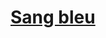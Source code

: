 ﻿---
!LinkItem
Link: background_sangbleu_hd.md
NameLink: <!--NameLink-->[Sang bleu](hd_background_sangbleu.md)<!--/NameLink-->
Id: backgrounds_hd.md#sang-bleu
ParentLink: backgrounds_hd.md#historique
Name: Sang bleu
ParentName: Historique
Attributes: {}
---




# [Sang bleu](hd_background_sangbleu.md)



